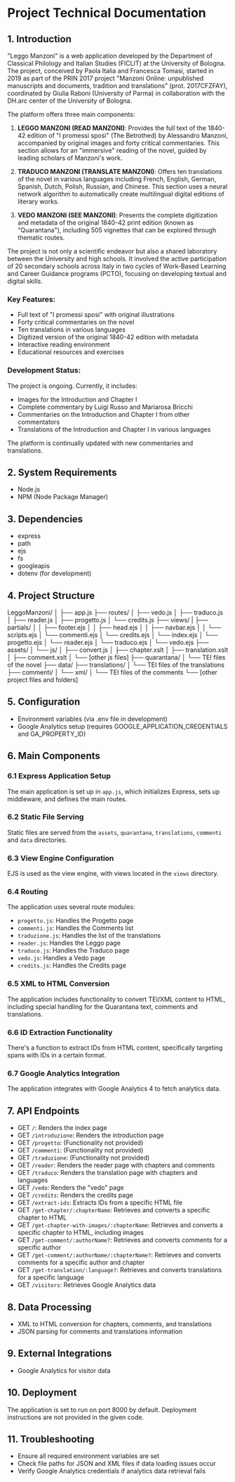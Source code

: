 # Project Technical Documentation

## 1. Introduction

"Leggo Manzoni" is a web application developed by the Department of Classical Philology and Italian Studies (FICLIT) at the University of Bologna. The project, conceived by Paola Italia and Francesca Tomasi, started in 2019 as part of the PRIN 2017 project "Manzoni Online: unpublished manuscripts and documents, tradition and translations" (prot. 2017CFZFAY), coordinated by Giulia Raboni (University of Parma) in collaboration with the DH.arc center of the University of Bologna.

The platform offers three main components:

1. **LEGGO MANZONI (READ MANZONI)**: Provides the full text of the 1840-42 edition of "I promessi sposi" (The Betrothed) by Alessandro Manzoni, accompanied by original images and forty critical commentaries. This section allows for an "immersive" reading of the novel, guided by leading scholars of Manzoni's work.

2. **TRADUCO MANZONI (TRANSLATE MANZONI)**: Offers ten translations of the novel in various languages including French, English, German, Spanish, Dutch, Polish, Russian, and Chinese. This section uses a neural network algorithm to automatically create multilingual digital editions of literary works.

3. **VEDO MANZONI (SEE MANZONI)**: Presents the complete digitization and metadata of the original 1840-42 print edition (known as "Quarantana"), including 505 vignettes that can be explored through thematic routes.

The project is not only a scientific endeavor but also a shared laboratory between the University and high schools. It involved the active participation of 20 secondary schools across Italy in two cycles of Work-Based Learning and Career Guidance programs (PCTO), focusing on developing textual and digital skills.

### Key Features:
- Full text of "I promessi sposi" with original illustrations
- Forty critical commentaries on the novel
- Ten translations in various languages
- Digitized version of the original 1840-42 edition with metadata
- Interactive reading environment
- Educational resources and exercises

### Development Status:
The project is ongoing. Currently, it includes:
- Images for the Introduction and Chapter I
- Complete commentary by Luigi Russo and Mariarosa Bricchi
- Commentaries on the Introduction and Chapter I from other commentators
- Translations of the Introduction and Chapter I in various languages

The platform is continually updated with new commentaries and translations.

## 2. System Requirements
- Node.js
- NPM (Node Package Manager)

## 3. Dependencies
- express
- path
- ejs
- fs
- googleapis
- dotenv (for development)

## 4. Project Structure
LeggoManzoni/
│
├── app.js
├── routes/
│   ├── vedo.js
│   ├── traduco.js
│   ├── reader.js
│   ├── progetto.js
│   └── credits.js
├── views/
|   ├── partials/
│   │   ├── footer.ejs
│   │   ├── head.ejs
│   │   ├── navbar.ejs
│   │   └── scripts.ejs
│   └── commenti.ejs
│   └── credits.ejs
│   └── index.ejs
│   └── progetto.ejs
│   └── reader.ejs
│   └── traduco.ejs
│   └── vedo.ejs
├── assets/
│   └── js/
│       ├── convert.js
│       ├── chapter.xslt
│       ├── translation.xslt
│       ├── comment.xslt
│       └── [other js files]
├── quarantana/
│   └── TEI files of the novel
├── data/
├── translations/
│   └── TEI files of the translations
├── commenti/
│   └── xml/
│       └── TEI files of the comments
└── [other project files and folders]

## 5. Configuration
- Environment variables (via .env file in development)
- Google Analytics setup (requires GOOGLE_APPLICATION_CREDENTIALS and GA_PROPERTY_ID)

## 6. Main Components
### 6.1 Express Application Setup
The main application is set up in `app.js`, which initializes Express, sets up middleware, and defines the main routes.

### 6.2 Static File Serving
Static files are served from the `assets`, `quarantana`, `translations`, `commenti` and `data` directories.

### 6.3 View Engine Configuration
EJS is used as the view engine, with views located in the `views` directory.

### 6.4 Routing
The application uses several route modules:
- `progetto.js`: Handles the Progetto page
- `commenti.js`: Handles the Comments list
- `traduzione.js`: Handles the list of the translations
- `reader.js`: Handles the Leggo page
- `traduco.js`: Handles the Traduco page
- `vedo.js`: Handles a Vedo page
- `credits.js`: Handles the Credits page

### 6.5 XML to HTML Conversion
The application includes functionality to convert TEI/XML content to HTML, including special handling for the Quarantana text, comments and translations.

### 6.6 ID Extraction Functionality
There's a function to extract IDs from HTML content, specifically targeting spans with IDs in a certain format.

### 6.7 Google Analytics Integration
The application integrates with Google Analytics 4 to fetch analytics data.

## 7. API Endpoints
- GET `/`: Renders the index page
- GET `/introduzione`: Renders the introduction page
- GET `/progetto`: (Functionality not provided)
- GET `/commenti`: (Functionality not provided)
- GET `/traduzione`: (Functionality not provided)
- GET `/reader`: Renders the reader page with chapters and comments
- GET `/traduco`: Renders the translation page with chapters and languages
- GET `/vedo`: Renders the "vedo" page
- GET `/credits`: Renders the credits page
- GET `/extract-ids`: Extracts IDs from a specific HTML file
- GET `/get-chapter/:chapterName`: Retrieves and converts a specific chapter to HTML
- GET `/get-chapter-with-images/:chapterName`: Retrieves and converts a specific chapter to HTML, including images
- GET `/get-comment/:authorName?`: Retrieves and converts comments for a specific author
- GET `/get-comment/:authorName/:chapterName?`: Retrieves and converts comments for a specific author and chapter
- GET `/get-translation/:language?`: Retrieves and converts translations for a specific language
- GET `/visitors`: Retrieves Google Analytics data

## 8. Data Processing
- XML to HTML conversion for chapters, comments, and translations
- JSON parsing for comments and translations information

## 9. External Integrations
- Google Analytics for visitor data

## 10. Deployment
The application is set to run on port 8000 by default. Deployment instructions are not provided in the given code.

## 11. Troubleshooting
- Ensure all required environment variables are set
- Check file paths for JSON and XML files if data loading issues occur
- Verify Google Analytics credentials if analytics data retrieval fails